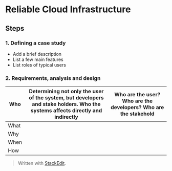 
# Reliable Cloud Infrastructure

## Steps

### 1. Defining a case study
- Add a brief description
- List a few main features
- List roles of typical users

### 2. Requirements, analysis and design


| Who | Determining not only the user of the system, but developers and stake holders. Who the systems affects directly and indirectly  | Who are the user? Who are the developers? Who are the stakehold |
|--|--|--|
| What |  | |
| Why |  |  |
| When |  |  |
| How |  |  |


> Written with [StackEdit](https://stackedit.io/).
<!--stackedit_data:
eyJoaXN0b3J5IjpbLTMyMjA1ODAyM119
-->